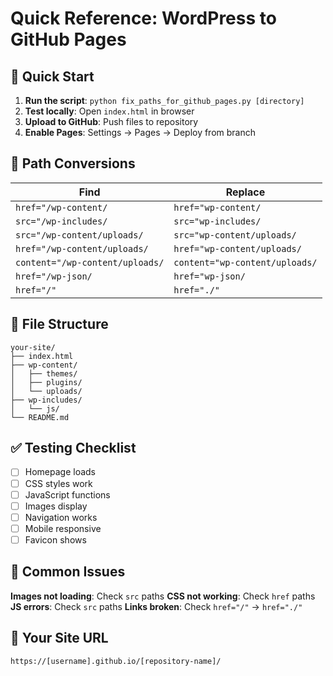 # Quick Reference: WordPress to GitHub Pages

## 🚀 Quick Start

1. **Run the script**: `python fix_paths_for_github_pages.py [directory]`
2. **Test locally**: Open `index.html` in browser
3. **Upload to GitHub**: Push files to repository
4. **Enable Pages**: Settings → Pages → Deploy from branch

## 🔧 Path Conversions

| Find | Replace |
|------|---------|
| `href="/wp-content/` | `href="wp-content/` |
| `src="/wp-includes/` | `src="wp-includes/` |
| `src="/wp-content/uploads/` | `src="wp-content/uploads/` |
| `href="/wp-content/uploads/` | `href="wp-content/uploads/` |
| `content="/wp-content/uploads/` | `content="wp-content/uploads/` |
| `href="/wp-json/` | `href="wp-json/` |
| `href="/"` | `href="./"` |

## 📁 File Structure

```
your-site/
├── index.html
├── wp-content/
│   ├── themes/
│   ├── plugins/
│   └── uploads/
├── wp-includes/
│   └── js/
└── README.md
```

## ✅ Testing Checklist

- [ ] Homepage loads
- [ ] CSS styles work
- [ ] JavaScript functions
- [ ] Images display
- [ ] Navigation works
- [ ] Mobile responsive
- [ ] Favicon shows

## 🐛 Common Issues

**Images not loading**: Check `src` paths
**CSS not working**: Check `href` paths  
**JS errors**: Check `src` paths
**Links broken**: Check `href="/"` → `href="./"`

## 🔗 Your Site URL

`https://[username].github.io/[repository-name]/` 
